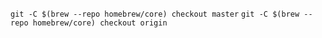`git -C $(brew --repo homebrew/core) checkout master`
`git -C $(brew --repo homebrew/core) checkout origin`